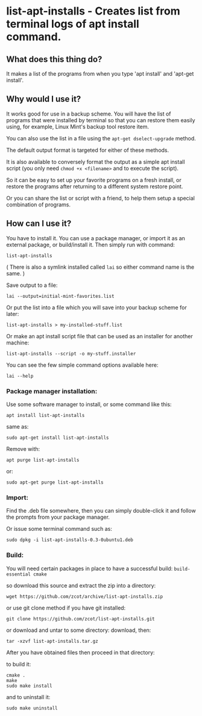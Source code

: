# list-apt-installs - Creates list from terminal logs of apt install command.


## What does this thing do?
It makes a list of the programs from when you type 'apt install' and 'apt-get install'.

## Why would I use it?
It works good for use in a backup scheme. You will have the list of programs that were installed by terminal so that you can restore them easily using, for example, Linux Mint's backup tool restore item.

You can also use the list in a file using the `apt-get dselect-upgrade` method.

The default output format is targeted for either of these methods.

It is also available to conversely format the output as a simple apt install script (you only need `chmod +x <filename>` and to execute the script).

So it can be easy to set up your favorite programs on a fresh install, or restore the programs after returning to a different system restore point.

Or you can share the list or script with a friend, to help them setup a special combination of programs.


## How can I use it?
You have to install it. You can use a package manager, or import it as an external package, or build/install it. Then simply run with command:
```
list-apt-installs
```
( There is also a symlink installed called `lai` so either command name is the same. )

Save output to a file:
```
lai --output=initial-mint-favorites.list
```

Or put the list into a file which you will save into your backup scheme for later:
```
list-apt-installs > my-installed-stuff.list
```

Or make an apt install script file that can be used as an installer for another machine:
```
list-apt-installs --script -o my-stuff.installer
```

You can see the few simple command options available here:
```
lai --help
```



### Package manager installation:

Use some software manager to install, or some command like this:
```
apt install list-apt-installs
```
same as:
```
sudo apt-get install list-apt-installs
```

Remove with:
```
apt purge list-apt-installs
```
or:
```
sudo apt-get purge list-apt-installs
```


### Import:

Find the .deb file somewhere, then you can simply double-click it and follow the prompts from your package manager.

Or issue some terminal command such as:
```
sudo dpkg -i list-apt-installs-0.3-0ubuntu1.deb
```


### Build:

You will need certain packages in place to have a successful build: `build-essential cmake`

so download this source and extract the zip into a directory:
```
wget https://github.com/zcot/archive/list-apt-installs.zip
```
or use git clone method if you have git installed:
```
git clone https://github.com/zcot/list-apt-installs.git
```
or download and untar to some directory:
download, then:
```
tar -xzvf list-apt-installs.tar.gz
```

After you have obtained files then proceed in that directory:

to build it:
```
cmake .
make
sudo make install
```
and to uninstall it:
```
sudo make uninstall
```



